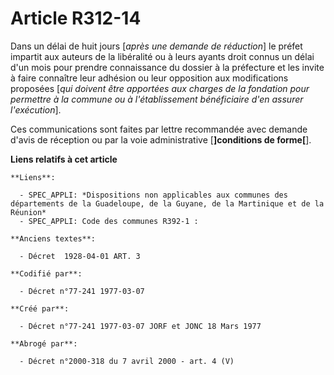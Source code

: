 # Article R312-14

Dans un délai de huit jours [*après une demande de réduction*] le préfet impartit aux auteurs de la libéralité ou à leurs
ayants droit connus un délai d'un mois pour prendre connaissance du dossier à la préfecture et les invite à faire connaître
leur adhésion ou leur opposition aux modifications proposées [*qui doivent être apportées aux charges de la fondation pour
permettre à la commune ou à l'établissement bénéficiaire d'en assurer l'exécution*].

Ces communications sont faites par lettre recommandée avec demande d'avis de réception ou par la voie administrative
[**]conditions de forme[**].

**Liens relatifs à cet article**

	**Liens**:

	  - SPEC_APPLI: *Dispositions non applicables aux communes des départements de la Guadeloupe, de la Guyane, de la Martinique et de la Réunion*
	  - SPEC_APPLI: Code des communes R392-1 :

	**Anciens textes**:

	  - Décret  1928-04-01 ART. 3

	**Codifié par**:

	  - Décret n°77-241 1977-03-07

	**Créé par**:

	  - Décret n°77-241 1977-03-07 JORF et JONC 18 Mars 1977

	**Abrogé par**:

	  - Décret n°2000-318 du 7 avril 2000 - art. 4 (V)
